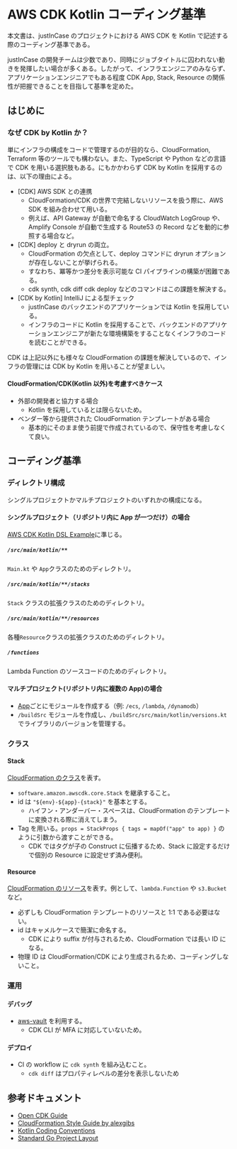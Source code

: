 # AWS CDK Kotlin コーディング基準

本文書は、justInCase のプロジェクトにおける AWS CDK を Kotlin で記述する際のコーディング基準である。

justInCase の開発チームは少数であり、同時にジョブタイトルに囚われない動きを発揮したい場合が多くある。したがって、インフラエンジニアのみならず、アプリケーションエンジニアでもある程度 CDK App, Stack, Resource の関係性が把握できることを目指して基準を定めた。

## はじめに

### なぜ CDK by Kotlin か？

単にインフラの構成をコードで管理するのが目的なら、CloudFormation, Terraform 等のツールでも構わない。また、TypeScript や Python などの言語で CDK を用いる選択肢もある。にもかかわらず CDK by Kotlin を採用するのは、以下の理由による。

- [CDK] AWS SDK との連携
  - CloudFormation/CDK の世界で完結しないリソースを扱う際に、AWS SDK を組み合わせて用いる。
  - 例えば、API Gateway が自動で命名する CloudWatch LogGroup や、Amplify Console が自動で生成する Route53 の Record などを動的に参照する場合など。
- [CDK] deploy と dryrun の両立。
  - CloudFormation の欠点として、deploy コマンドに dryrun オプションが存在しないことが挙げられる。
  - すなわち、冪等かつ差分を表示可能な CI パイプラインの構築が困難である。
  - cdk synth, cdk diff cdk deploy などのコマンドはこの課題を解決する。
- [CDK by Kotlin] IntelliJ による型チェック
  - justInCase のバックエンドのアプリケーションでは Kotlin を採用している。
  - インフラのコードに Kotlin を採用することで、バックエンドのアプリケーションエンジニアが新たな環境構築をすることなくインフラのコードを読むことができる。

CDK は上記以外にも様々な CloudFormation の課題を解決しているので、インフラの管理には CDK by Kotlin を用いることが望ましい。

#### CloudFormation/CDK(Kotlin 以外)を考慮すべきケース

- 外部の開発者と協力する場合
  - Kotlin を採用しているとは限らないため。
- ベンダー等から提供された CloudFormation テンプレートがある場合
  - 基本的にそのまま使う前提で作成されているので、保守性を考慮しなくて良い。

## コーディング基準

### ディレクトリ構成

シングルプロジェクトかマルチプロジェクトのいずれかの構成になる。

#### シングルプロジェクト（リポジトリ内に App が一つだけ）の場合

[AWS CDK Kotlin DSL Example](https://github.com/justincase-jp/AWS-CDK-Kotlin-DSL/tree/master/example)に準じる。

##### `/src/main/kotlin/**`

`Main.kt` や `App`クラスのためのディレクトリ。

##### `/src/main/kotlin/**/stacks`

`Stack` クラスの拡張クラスのためのディレクトリ。

##### `/src/main/kotlin/**/resources`

各種`Resource`クラスの拡張クラスのためのディレクトリ。

##### `/functions`

Lambda Function のソースコードのためのディレクトリ。

#### マルチプロジェクト(リポジトリ内に複数の App)の場合

- [App](https://docs.aws.amazon.com/ja_jp/cdk/latest/guide/apps.html)ごとにモジュールを作成する（例: `/ecs`, `/lambda`, `/dynamodb`）
- `/buildSrc` モジュールを作成し、`/buildSrc/src/main/kotlin/versions.kt` でライブラリのバージョンを管理する。

### クラス

#### Stack

[CloudFormation のクラス](https://docs.aws.amazon.com/ja_jp/cdk/latest/guide/stacks.html)を表す。

- `software.amazon.awscdk.core.Stack` を継承すること。
- id は `"${env}-${app}-{stack}"` を基本とする。
  - ハイフン・アンダーバー・スペースは、CloudFormation のテンプレートに変換される際に消えてしまう。
- Tag を用いる。`props = StackProps { tags = mapOf("app" to app) }` のように引数から渡すことができる。
  - CDK ではタグが子の Construct に伝播するため、Stack に設定するだけで個別の Resource に設定せず済み便利。

#### Resource

[CloudFormation のリソース](https://docs.aws.amazon.com/ja_jp/cdk/latest/guide/resources.html)を表す。例として、`lambda.Function` や `s3.Bucket` など。

- 必ずしも CloudFormation テンプレートのリソースと 1:1 である必要はない。
- id はキャメルケースで簡潔に命名する。
  - CDK により suffix が付与されるため、CloudFormation では長い ID になる。
- 物理 ID は CloudFormation/CDK により生成されるため、コーディングしないこと。

### 運用

#### デバッグ

- [aws-vault](https://github.com/99designs/aws-vault) を利用する。
  - CDK CLI が MFA に対応していないため。

#### デプロイ

- CI の workflow に `cdk synth` を組み込むこと。
  - `cdk diff` はプロパティレベルの差分を表示しないため

## 参考ドキュメント

- [Open CDK Guide](https://github.com/kevinslin/open-cdk)
- [CloudFormation Style Guide by alexgibs](https://github.com/alexgibs/cfnstyle)
- [Kotlin Coding Conventions](https://kotlinlang.org/docs/reference/coding-conventions.html)
- [Standard Go Project Layout](https://github.com/golang-standards/project-layout)
